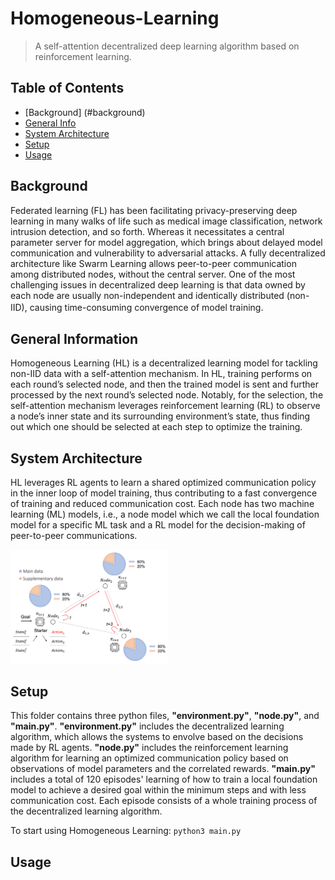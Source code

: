 # Homogeneous-Learning
> A self-attention decentralized deep learning algorithm based on reinforcement learning.


## Table of Contents
* [Background] (#background)
* [General Info](#general-information)
* [System Architecture](#system-architecture)
* [Setup](#setup)
* [Usage](#usage)


## Background
Federated learning (FL) has been facilitating privacy-preserving deep learning in many walks of life such as medical image classification, network intrusion detection, and so forth. Whereas it necessitates a central parameter server for model aggregation, which brings about delayed model communication and vulnerability to adversarial attacks. A fully decentralized architecture like Swarm Learning allows peer-to-peer communication among distributed nodes, without the central server. One of the most challenging issues in decentralized deep learning is that data owned by each node are usually non-independent and identically distributed (non-IID), causing time-consuming convergence of model training.　


## General Information
Homogeneous Learning (HL) is a decentralized learning model for tackling non-IID data with a self-attention mechanism. In HL, training performs on each round’s selected node, and then the trained model is sent and further processed by the next round’s selected node. Notably, for the selection, the self-attention mechanism leverages reinforcement learning (RL) to observe a node’s inner state and its surrounding environment’s state, thus finding out which one should be selected at each step to optimize the training.


## System Architecture
HL leverages RL agents to learn a shared optimized communication policy in the inner loop of model training, thus contributing to a fast convergence of training and reduced communication cost. Each node has two machine learning (ML) models, i.e., a node model which we call the local foundation model for a specific ML task and a RL model for the decision-making of peer-to-peer communications.

<img src="fig1.png" width="50%"/>


## Setup
This folder contains three python files, <strong>"environment.py"</strong>, <strong>"node.py"</strong>, and <strong>"main.py"</strong>. 
<strong>"environment.py"</strong> includes the decentralized learning algorithm, which allows the systems to envolve based on the decisions made by RL agents.
<strong>"node.py"</strong> includes the reinforcement learning algorithm for learning an optimized communication policy based on observations of model parameters and the correlated rewards.
<strong>"main.py"</strong> includes a total of 120 episodes' learning of how to train a local foundation model to achieve a desired goal within the minimum steps and with less communication cost. Each episode consists of a whole training process of the decentralized learning algorithm.

To start using Homogeneous Learning:
`
python3 main.py
`


## Usage




